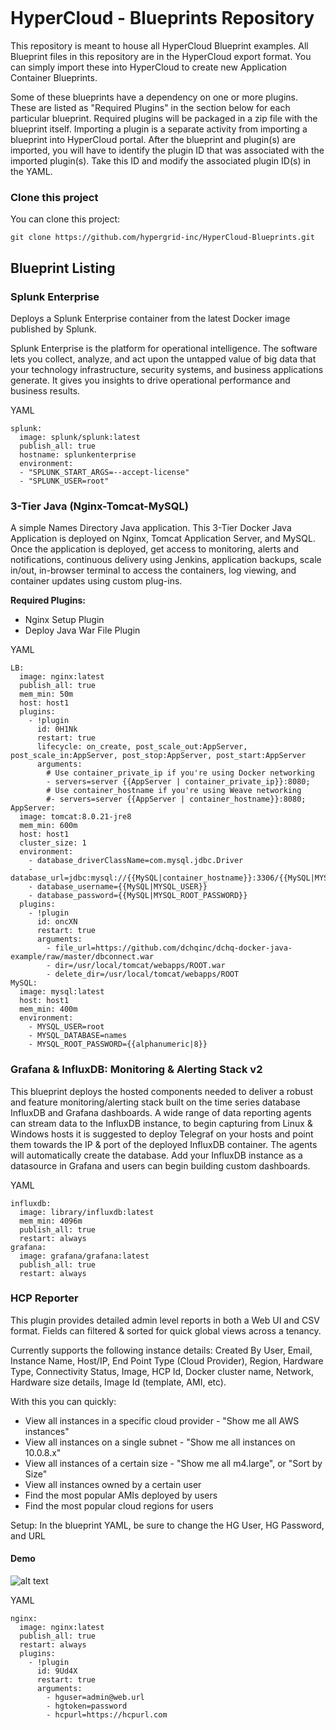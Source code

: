 <figure>
<img src="http://www.hypergrid.com/wp-content/themes/hypergrid/img/logo.png" alt="" />
</figure>

HyperCloud - Blueprints Repository
===========================

This repository is meant to house all HyperCloud Blueprint examples.  All Blueprint files in this repository are in the HyperCloud export format.  You can simply import these into HyperCloud to create new Application Container Blueprints.

Some of these blueprints have a dependency on one or more plugins.  These are listed as "Required Plugins" in the section below for each particular blueprint.  Required plugins will be packaged in a zip file with the blueprint itself.  Importing a plugin is a separate activity from importing a blueprint into HyperCloud portal.  After the blueprint and plugin(s) are imported, you will have to identify the plugin ID that was associated with the imported plugin(s).  Take this ID and modify the associated plugin ID(s) in the YAML.


### Clone this project

You can clone this project:
~~~~~~~~~~~~~~~~~~~~~~~~~~~~~~~~~~~~~~~~~~~~~~~~~~~~~~~~~~~~~~~~~~~~~~~~~~~~~~~~
git clone https://github.com/hypergrid-inc/HyperCloud-Blueprints.git
~~~~~~~~~~~~~~~~~~~~~~~~~~~~~~~~~~~~~~~~~~~~~~~~~~~~~~~~~~~~~~~~~~~~~~~~~~~~~~~~

## Blueprint Listing

### Splunk Enterprise

Deploys a Splunk Enterprise container from the latest Docker image published by Splunk.

Splunk Enterprise is the platform for operational intelligence. The software lets you collect, 
analyze, and act upon the untapped value of big data that your technology infrastructure, security systems, 
and business applications generate. It gives you insights to drive operational performance and business results.

YAML
~~~~~~~~~~~~~~~~~~~~~~~~~~~~~~~~~~~~~~~~~~~~~~~~~~~~~~~~~~~~~~~~~~~~~~~~~~~~~~~~
splunk:
  image: splunk/splunk:latest
  publish_all: true
  hostname: splunkenterprise
  environment:
  - "SPLUNK_START_ARGS=--accept-license"
  - "SPLUNK_USER=root"
~~~~~~~~~~~~~~~~~~~~~~~~~~~~~~~~~~~~~~~~~~~~~~~~~~~~~~~~~~~~~~~~~~~~~~~~~~~~~~~~

### 3-Tier Java (Nginx-Tomcat-MySQL)

A simple Names Directory Java application. This 3-Tier Docker Java Application is deployed on Nginx, 
Tomcat Application Server, and MySQL. Once the application is deployed, get access to monitoring, alerts and notifications, 
continuous delivery using Jenkins, application backups, scale in/out, in-browser terminal to access the containers, 
log viewing, and container updates using custom plug-ins.

__Required Plugins:__
- Nginx Setup Plugin
- Deploy Java War File Plugin

YAML
~~~~~~~~~~~~~~~~~~~~~~~~~~~~~~~~~~~~~~~~~~~~~~~~~~~~~~~~~~~~~~~~~~~~~~~~~~~~~~~~
LB:
  image: nginx:latest
  publish_all: true
  mem_min: 50m
  host: host1
  plugins:
    - !plugin
      id: 0H1Nk
      restart: true
      lifecycle: on_create, post_scale_out:AppServer, post_scale_in:AppServer, post_stop:AppServer, post_start:AppServer
      arguments:
        # Use container_private_ip if you're using Docker networking
        - servers=server {{AppServer | container_private_ip}}:8080;
        # Use container_hostname if you're using Weave networking
        #- servers=server {{AppServer | container_hostname}}:8080;
AppServer:
  image: tomcat:8.0.21-jre8
  mem_min: 600m
  host: host1
  cluster_size: 1
  environment:
    - database_driverClassName=com.mysql.jdbc.Driver
    - database_url=jdbc:mysql://{{MySQL|container_hostname}}:3306/{{MySQL|MYSQL_DATABASE}}
    - database_username={{MySQL|MYSQL_USER}}
    - database_password={{MySQL|MYSQL_ROOT_PASSWORD}}
  plugins:
    - !plugin
      id: oncXN
      restart: true
      arguments:
        - file_url=https://github.com/dchqinc/dchq-docker-java-example/raw/master/dbconnect.war
        - dir=/usr/local/tomcat/webapps/ROOT.war
        - delete_dir=/usr/local/tomcat/webapps/ROOT
MySQL:
  image: mysql:latest
  host: host1
  mem_min: 400m
  environment:
    - MYSQL_USER=root
    - MYSQL_DATABASE=names
    - MYSQL_ROOT_PASSWORD={{alphanumeric|8}}
~~~~~~~~~~~~~~~~~~~~~~~~~~~~~~~~~~~~~~~~~~~~~~~~~~~~~~~~~~~~~~~~~~~~~~~~~~~~~~~~

### Grafana & InfluxDB: Monitoring & Alerting Stack v2

This blueprint deploys the hosted components needed to deliver a robust and feature monitoring/alerting
 stack built on the time series database InfluxDB and Grafana dashboards. A wide range of data reporting 
 agents can stream data to the InfluxDB instance, to begin capturing from Linux & Windows hosts it is 
 suggested to deploy Telegraf on your hosts and point them towards the IP & port of the deployed InfluxDB 
 container. The agents will automatically create the database. Add your InfluxDB instance as a datasource 
 in Grafana and users can begin building custom dashboards.

YAML
~~~~~~~~~~~~~~~~~~~~~~~~~~~~~~~~~~~~~~~~~~~~~~~~~~~~~~~~~~~~~~~~~~~~~~~~~~~~~~~~
influxdb:
  image: library/influxdb:latest
  mem_min: 4096m
  publish_all: true
  restart: always
grafana:
  image: grafana/grafana:latest
  publish_all: true
  restart: always
~~~~~~~~~~~~~~~~~~~~~~~~~~~~~~~~~~~~~~~~~~~~~~~~~~~~~~~~~~~~~~~~~~~~~~~~~~~~~~~~

### HCP Reporter

This plugin provides detailed admin level reports in both a Web UI and CSV format. Fields can filtered & sorted for quick global views across a tenancy. 

Currently supports the following instance details: Created By User, Email, Instance Name, Host/IP, End Point Type (Cloud Provider), Region, Hardware Type, Connectivity Status, Image, HCP Id, Docker cluster name, Network, Hardware size details, Image Id (template, AMI, etc). 

With this you can quickly:
* View all instances in a specific cloud provider - "Show me all AWS instances"
* View all instances on a single subnet - "Show me all instances on 10.0.8.x"
* View all instances of a certain size - "Show me all m4.large", or "Sort by Size"
* View all instances owned by a certain user
* Find the most popular AMIs deployed by users
* Find the most popular cloud regions for users

Setup: In the blueprint YAML, be sure to change the HG User, HG Password, and URL

#### Demo

![alt text](https://github.com/hypergrid-inc/HyperCloud-Blueprints/blob/master/HCP%20Reporter/HCP-Reporter.gif?raw=true)

YAML
```
nginx:
  image: nginx:latest
  publish_all: true
  restart: always
  plugins:
    - !plugin
      id: 9Ud4X
      restart: true
      arguments:
        - hguser=admin@web.url
        - hgtoken=password
        - hcpurl=https://hcpurl.com
 ```
